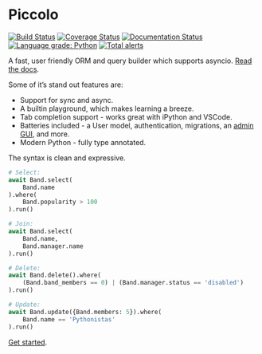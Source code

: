 # Piccolo

[![Build Status](https://travis-ci.com/piccolo-orm/piccolo.svg?branch=master)](https://travis-ci.com/piccolo-orm/piccolo)
[![Coverage Status](https://coveralls.io/repos/github/piccolo-orm/piccolo/badge.svg)](https://coveralls.io/github/piccolo-orm/piccolo)
[![Documentation Status](https://readthedocs.org/projects/piccolo-orm/badge/?version=latest)](https://piccolo-orm.readthedocs.io/en/latest/?badge=latest)
[![Language grade: Python](https://img.shields.io/lgtm/grade/python/g/piccolo-orm/piccolo.svg?logo=lgtm&logoWidth=18)](https://lgtm.com/projects/g/piccolo-orm/piccolo/context:python)
[![Total alerts](https://img.shields.io/lgtm/alerts/g/piccolo-orm/piccolo.svg?logo=lgtm&logoWidth=18)](https://lgtm.com/projects/g/piccolo-orm/piccolo/alerts/)

A fast, user friendly ORM and query builder which supports asyncio. [Read the docs](https://piccolo-orm.readthedocs.io/en/latest/).

Some of it’s stand out features are:

- Support for sync and async.
- A builtin playground, which makes learning a breeze.
- Tab completion support - works great with iPython and VSCode.
- Batteries included - a User model, authentication, migrations, an [admin GUI](https://github.com/piccolo-orm/piccolo_admin), and more.
- Modern Python - fully type annotated.

The syntax is clean and expressive.

```python
# Select:
await Band.select(
    Band.name
).where(
    Band.popularity > 100
).run()

# Join:
await Band.select(
    Band.name,
    Band.manager.name
).run()

# Delete:
await Band.delete().where(
    (Band.band_members == 0) | (Band.manager.status == 'disabled')
).run()

# Update:
await Band.update({Band.members: 5}).where(
    Band.name == 'Pythonistas'
).run()
```

[Get started](https://piccolo-orm.readthedocs.io/en/latest/piccolo/getting_started/index.html).

